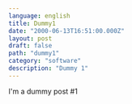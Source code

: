 ```yaml
---
language: english
title: Dummy1
date: "2000-06-13T16:51:00.000Z"
layout: post
draft: false
path: "dummy1"
category: "software"
description: "Dummy 1"
---
```


I'm a dummy post #1